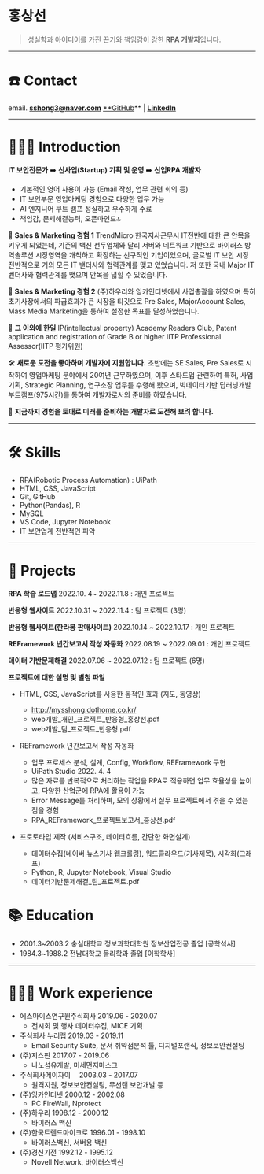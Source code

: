 # 홍상선

> 성실함과 아이디어를 가진 끈기와 책임감이 강한 **RPA 개발자**입니다.
------
# ☎️ Contact

email. **[sshong3@naver.com](mailto:sshong3@naver.com)**
[**GitHub](https://github.com/SangsunHong)**   |   **[LinkedIn](https://www.linkedin.com/in/sangsun-hong-26880b251/)**

------
# **👩🏻‍💻** Introduction

**IT 보안전문가** ➡️ **신사업(Startup) 기획 및 운영** ➡️ **신입RPA 개발자**
- 기본적인 영어 사용이 가능 (Email 작성, 업무 관련 회의 등)
- IT 보안부문 영업마케팅 경험으로 다양한 업무 가능
- AI 엔지니어 부트 캠프 성실하고 우수하게 수료
- 책임감, 문제해결능력, 오픈마인드🔝

🔄 **Sales & Marketing 경험 1**
TrendMicro 한국지사근무시 IT전반에 대한 큰 안목을 키우게 되었는데, 기존의 백신 선두업체와 달리 서버와 네트워크 기반으로 바이러스 방역솔루션 시장영역을 개척하고 확장하는 선구적인 기업이었으며, 글로벌 IT 보안 시장 전반적으로 거의 모든 IT 밴더사와 협력관계를 맺고 있었습니다. 저 또한 국내 Major IT 벤더사와 협력관계를 맺으며 안목을 넓힐 수 있었습니다.

🔄 **Sales & Marketing 경험 2**
(주)하우리와 잉카인터넷에서 사업총괄을 하였으며 특히 초기사장에서의 파급효과가 큰 시장을 티깃으로  Pre Sales, MajorAccount Sales, Mass Media Marketing을 통하여 설정한 목표를 달성하였습니다.

🤝 **그 이외에 한일** 
IP(intellectual property) Academy Readers Club, Patent application and registration of Grade B or higher
IITP Professional Assessor(IITP 평가위원)

🛠️ **새로운 도전을 좋아하며 개발자에 지원합니다.** 
초반에는  SE Sales, Pre Sales로 시작하여 영업마케팅 분야에서 20여년 근무하였으며, 이후 스타드업 관련하여 특허, 사업기획, Strategic Planning, 연구소장 업무를 수행해 봤으며, 빅데이터기반 딥러닝개발 부트캠프(975시간)를 통하여 개발자로서의 준비를 하였습니다.

🌱 **지금까지 경험을 토대로 미래를 준비하는 개발자로 도전해 보려 합니다.**

------
# 🛠 Skills
- RPA(Robotic Process Automation) : UiPath
- HTML, CSS, JavaScript
- Git, GitHub
- Python(Pandas), R
- MySQL
- VS Code, Jupyter Notebook
- IT 보안업계 전반적인 파악

------
# 🤖 Projects
**RPA 학습 로드맵**
2022.10. 4~ 2022.11.8 : 개인 프로젝트

**반응형** **웹사이트**
2022.10.31 ~ 2022.11.4 : 팀 프로젝트 (3명)

**반응형 웹사이트(한라봉 판매사이트)**
2022.10.14 ~ 2022.10.17 : 개인 프로젝트

**REFramework 년간보고서 작성 자동화**
2022.08.19 ~ 2022.09.01 : 개인 프로젝트

**데이터 기반문제해결**
2022.07.06 ~ 2022.07.12 : 팀 프로젝트 (6명)

**프로젝트에 대한 설명 및 별첨 파일**
- HTML, CSS, JavaScript를 사용한 동적인 효과 (지도, 
동영상)
  - http://mysshong.dothome.co.kr/
  - web개발_개인_프로젝트_반응형_홍상선.pdf
  - web개발_팀_프로젝트_반응형.pdf

- REFramework 년간보고서 작성 자동화
  - 업무 프로세스 분석, 설계, Config, Workflow, REFramework 구현
  - UiPath Studio 2022. 4. 4
  - 많은 자료를 반복적으로 처리하는 작업을 RPA로 적용하면 업무 효율성을 높이고, 다양한 산업군에 RPA에 활용이 가능
  - Error Message를 처리하며, 모의 상황에서 실무 프로젝트에서 겪을 수 있는 점을 경험
   - RPA_REFramework_프로젝트보고서_홍상선.pdf

- 프로토타입 제작 (서비스구조, 데이터흐름, 간단한 화면설계)
  - 데이터수집(네이버 뉴스기사 웹크롤링), 워드클라우드(기사제목), 시각화(그래프)
  - Python, R, Jupyter Notebook, Visual Studio
  - 데이터기반문제해결_팀_프로젝트.pdf

# 📚 Education

- 2001.3~2003.2	숭실대학교 정보과학대학원 정보산업전공 졸업 [공학석사]
- 1984.3~1988.2	전남대학교 물리학과 졸업 [이학학사]

------
# **👩🏻‍💻** Work experience

- 에스마이스연구원주식회사 2019.06 - 2020.07
  - 전시회 및 행사 데이터수집, MICE 기획
- 주식회사 누리랩 2019.03 - 2019.11
  - Email Security Suite, 문서 취약점분석 툴, 디지털포랜식, 정보보안컨설팅
- (주)지스핀 2017.07 - 2019.06
  - 나노섬유개발, 미세먼지마스크
- 주식회사메이자이　 2003.03 - 2017.07
  - 원격지원, 정보보안컨설팅, 무선랜 보안개발 등
- (주)잉카인터넷 2000.12 - 2002.08
  - PC FireWall, Nprotect
- (주)하우리 1998.12 - 2000.12
  - 바이러스 백신
- (주)한국트렌드마이크로 1996.01 - 1998.10
  - 바이러스백신, 서버용 백신
- (주)경신기전 1992.12 - 1995.12
  - Novell Network, 바이러스백신